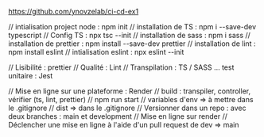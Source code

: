 https://github.com/ynovzelab/ci-cd-ex1

// intialisation project node : npm init
// installation de TS : npm i --save-dev typescript
// Config TS : npx tsc --init
// installation de sass : npm i sass
// installation de prettier : npm install --save-dev prettier
// installation de lint : npm install eslint
// intialisation eslint : npx eslint --init

// Lisibilité : prettier
// Qualité : Lint
// Transpilation : TS / SASS
... test unitaire : Jest

// Mise en ligne sur une plateforme : Render
// build : transpiler, controller, vérifier (ts, lint, prettier)
// npm run start
// variables d'env => à mettre dans le .gitignore
// dist => dans le .gitignore
// Versionner dans un repo : avec deux branches : main et development
// Mise en ligne sur render
// Déclencher une mise en ligne à l'aide d'un pull request de dev => main
